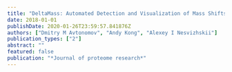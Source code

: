 ```yaml
---
title: "DeltaMass: Automated Detection and Visualization of Mass Shifts in Proteomic Open-Search Results"
date: 2018-01-01
publishDate: 2020-01-26T23:59:57.841876Z
authors: ["Dmitry M Avtonomov", "Andy Kong", "Alexey I Nesvizhskii"]
publication_types: ["2"]
abstract: ""
featured: false
publication: "*Journal of proteome research*"
---
```


